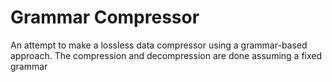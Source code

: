# Grammar Compressor

An attempt to make a lossless data compressor using a grammar-based approach. The compression and decompression are done assuming a fixed grammar